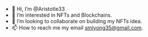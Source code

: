 - 👋 Hi, I’m @Aristotle33
- 👀 I’m interested in NFTs and Blockchains.
- 💞️ I’m looking to collaborate on building my NFTs idea.
- 📫 How to reach me my email smlyong35@gmail.com.

<!---
Aristotle33/Aristotle33 is a ✨ special ✨ repository because its `README.md` (this file) appears on your GitHub profile.
You can click the Preview link to take a look at your changes.
--->
